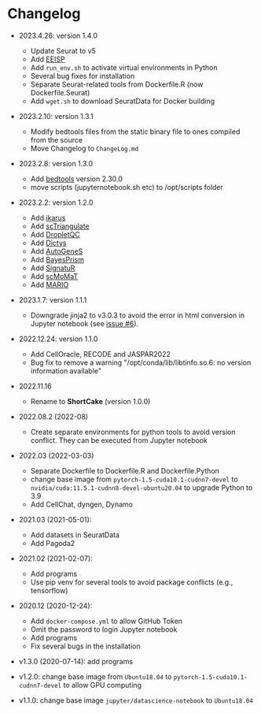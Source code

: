 # Changelog

- 2023.4.26: version 1.4.0
    - Update Seurat to v5
    - Add [EEISP](https://github.com/nakatolab/EEISP)
    - Add ``run_env.sh`` to activate virtual environments in Python
    - Several bug fixes for installation
    - Separate Seurat-related tools from Dockerfile.R (now Dockerfile.Seurat)
    - Add ``wget.sh`` to download SeuratData for Docker building

- 2023.2.10: version 1.3.1
    - Modify bedtools files from the static binary file to ones compiled from the source
    - Move Changelog to `ChangeLog.md`

- 2023.2.8: version 1.3.0

    - Add [bedtools](https://bedtools.readthedocs.io/en/latest/) version 2.30.0
    - move scripts (jupyternotebook.sh etc) to /opt/scripts folder

- 2023.2.2: version 1.2.0

    - Add [ikarus](https://github.com/BIMSBbioinfo/ikarus)
    - Add [scTriangulate](https://github.com/frankligy/scTriangulate)
    - Add [DropletQC](https://github.com/powellgenomicslab/DropletQC)
    - Add [Dictys](https://github.com/pinellolab/dictys)
    - Add [AutoGeneS](https://github.com/theislab/AutoGeneS)
    - Add [BayesPrism](https://github.com/Danko-Lab/BayesPrism)
    - Add [SignatuR](https://github.com/carmonalab/SignatuR)
    - Add [scMoMaT](https://github.com/PeterZZQ/scMoMaT)
    - Add [MARIO](https://github.com/shuxiaoc/mario-py)
<!--
 https://github.com/BIMSBbioinfo/ikarus---auxiliary
 https://github.com/powellgenomicslab/dropletQC_paper
-->
- 2023.1.7: version 1.1.1

    - Downgrade jinja2 to v3.0.3 to avoid the error in html conversion in Jupyter notebook (see [issue #6](https://github.com/rnakato/ShortCake/issues/6)).

- 2022.12.24: version 1.1.0

    - Add CellOracle, RECODE and JASPAR2022
    - Bug fix to remove a warning "/opt/conda/lib/libtinfo.so.6: no version information available"

- 2022.11.16

    - Rename to **ShortCake** (version 1.0.0)

- 2022.08.2 (2022-08)

    - Create separate environments for python tools to avoid version conflict. They can be executed from Jupyter notebook

- 2022.03 (2022-03-03)

    - Separate Dockerfile to Dockerfile.R and Dockerfile.Python
    - change base image from `pytorch-1.5-cuda10.1-cudnn7-devel` to `nvidia/cuda:11.5.1-cudnn8-devel-ubuntu20.04` to upgrade Python to 3.9
    - Add CellChat, dyngen, Dynamo

- 2021.03 (2021-05-01):

    - Add datasets in SeuratData
    - Add Pagoda2

- 2021.02 (2021-02-07):

    - Add programs
    - Use pip venv for several tools to avoid package conflicts (e.g., tensorflow)

- 2020.12 (2020-12-24):

    - Add `docker-compose.yml` to allow GitHub Token
    - Omit the password to login Jupyter notebook
    - Add programs
    - Fix several bugs in the installation

- v1.3.0 (2020-07-14): add programs
- v1.2.0: change base image from `Ubuntu18.04` to `pytorch-1.5-cuda10.1-cudnn7-devel` to allow GPU computing
- v1.1.0: change base image `jupyter/datascience-notebook` to `Ubuntu18.04`
